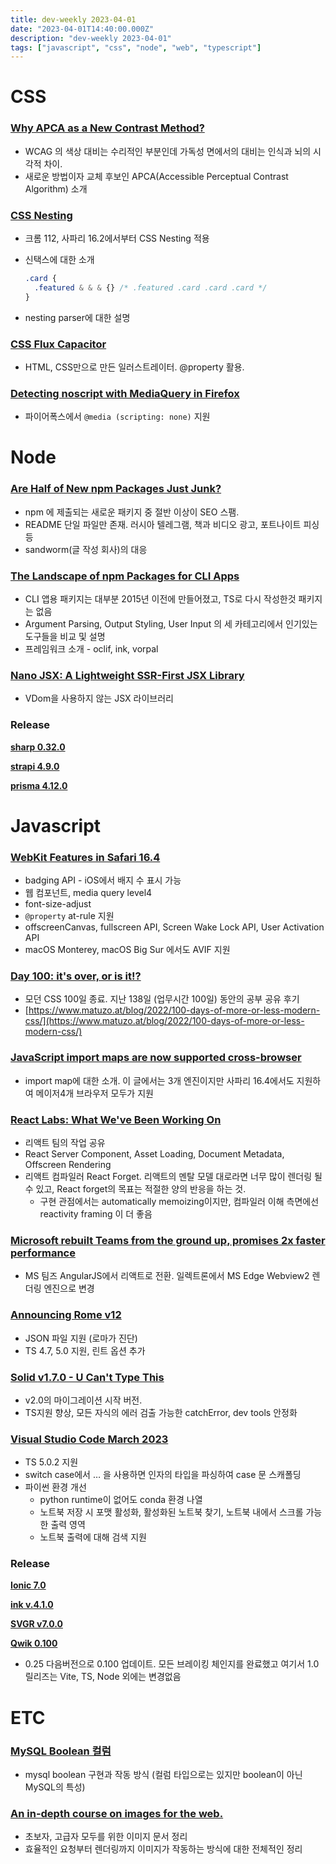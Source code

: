 ```yaml
---
title: dev-weekly 2023-04-01
date: "2023-04-01T14:40:00.000Z"
description: "dev-weekly 2023-04-01"
tags: ["javascript", "css", "node", "web", "typescript"]
---
```


# CSS

### **[Why APCA as a New Contrast Method?](https://git.apcacontrast.com/documentation/WhyAPCA.html)**

- WCAG 의 색상 대비는 수리적인 부분인데 가독성 면에서의 대비는 인식과 뇌의 시각적 차이.
- 새로운 방법이자 교체 후보인 APCA(Accessible Perceptual Contrast Algorithm) 소개

### **[CSS Nesting](https://developer.chrome.com/articles/css-nesting)**

- 크롬 112, 사파리 16.2에서부터 CSS Nesting 적용
- 신택스에 대한 소개
    
    ```css
    .card {
      .featured & & & {} /* .featured .card .card .card */
    }
    ```
    
- nesting parser에 대한 설명

### **[CSS Flux Capacitor](https://codepen.io/konstantindenerz/pen/yLxpjYz)**

- HTML, CSS만으로 만든 일러스트레이터. @property 활용.

### **[Detecting noscript with MediaQuery in Firefox](https://www.w3.org/TR/mediaqueries-5/#descdef-media-scripting)**

- 파이어폭스에서 `@media (scripting: none)` 지원

# Node

### **[Are Half of New npm Packages Just Junk?](https://blog.sandworm.dev/one-in-two-new-npm-packages-is-seo-spam-right-now)**

- npm 에 제출되는 새로운 패키지 중 절반 이상이 SEO 스팸.
- README 단일 파일만 존재. 러시아 텔레그램, 책과 비디오 광고, 포트나이트 피싱 등
- sandworm(글 작성 회사)의 대응

### **[The Landscape of npm Packages for CLI Apps](https://blog.kilpatrick.cloud/posts/node-cli-app-packages/)**

- CLI 앱용 패키지는 대부분 2015년 이전에 만들어졌고, TS로 다시 작성한것 패키지는 없음
- Argument Parsing, Output Styling, User Input 의 세 카테고리에서 인기있는 도구들을 비교 및 설명
- 프레임워크 소개 - oclif, ink, vorpal

### **[Nano JSX: A Lightweight SSR-First JSX Library](https://nanojsx.io/)**

- VDom을 사용하지 않는 JSX 라이브러리

### **Release**

**[sharp 0.32.0](https://github.com/lovell/sharp/releases/tag/v0.32.0)**

**[strapi 4.9.0](https://github.com/strapi/strapi/releases/tag/v4.9.0)**

**[prisma 4.12.0](https://github.com/prisma/prisma/releases/tag/4.12.0)**

# Javascript

### **[WebKit Features in Safari 16.4](https://webkit.org/blog/13966/webkit-features-in-safari-16-4/)**

- badging API - iOS에서 배지 수 표시 가능
- 웹 컴포넌트, media query level4
- font-size-adjust
- `@property` at-rule 지원
- offscreenCanvas, fullscreen API, Screen Wake Lock API, User Activation API
- macOS Monterey, macOS Big Sur 에서도 AVIF 지원

### **[Day 100: it's over, or is it!?](https://www.matuzo.at/blog/2023/100daysof-day100/)**

- 모던 CSS 100일 종료. 지난 138일 (업무시간 100일) 동안의 공부 공유 후기
- [https://www.matuzo.at/blog/2022/100-days-of-more-or-less-modern-css/](https://www.matuzo.at/blog/2022/100-days-of-more-or-less-modern-css/)

### **[JavaScript import maps are now supported cross-browser](https://web.dev/import-maps-in-all-modern-browsers/)**

- import map에 대한 소개. 이 글에서는 3개 엔진이지만 사파리 16.4에서도 지원하여 메이저4개 브라우저 모두가 지원

### **[React Labs: What We've Been Working On](https://react.dev/blog/2023/03/22/react-labs-what-we-have-been-working-on-march-2023)**

- 리액트 팀의 작업 공유
- React Server Component, Asset Loading, Document Metadata, Offscreen Rendering
- 리액트 컴파일러 React Forget. 리액트의 멘탈 모델 대로라면 너무 많이 렌더링 될 수 있고, React forget의 목표는 적절한 양의 반응을 하는 것.
    - 구현 관점에서는 automatically memoizing이지만, 컴파일러 이해 측면에선 reactivity framing 이 더 좋음

### **[Microsoft rebuilt Teams from the ground up, promises 2x faster performance](https://techcrunch.com/2023/03/27/microsoft-rebuilds-teams-promises-2x-faster-performance/)**

- MS 팀즈 AngularJS에서 리액트로 전환. 일렉트론에서 MS Edge Webview2 렌더링 엔진으로 변경

### **[Announcing Rome v12](https://rome.tools/blog/2023/03/28/rome12/)**

- JSON 파일 지원 (로마가 진단)
- TS 4.7, 5.0 지원, 린트 옵션 추가

### **[Solid **v1.7.0 - U Can't Type This**](https://github.com/solidjs/solid/releases/tag/v1.7.0)**

- v2.0의 마이그레이션 시작 버전.
- TS지원 향상, 모든 자식의 에러 검출 가능한 catchError, dev tools 안정화

### **[Visual Studio Code March 2023](https://code.visualstudio.com/updates/v1_77)**

- TS 5.0.2 지원
- switch case에서 … 을 사용하면 인자의 타입을 파싱하여 case 문 스캐폴딩
- 파이썬 환경 개선
    - python runtime이 없어도 conda 환경 나열
    - 노트북 저장 시 포맷 활성화, 활성화된 노트북 찾기, 노트북 내에서 스크롤 가능한 출력 영역
    - 노트북 출력에 대해 검색 지원

### **Release**

**[Ionic 7.0](https://ionic.io/blog/ionic-7-is-here)**

**[ink v.4.1.0](https://github.com/vadimdemedes/ink/releases/tag/v4.1.0)**

**[SVGR v7.0.0](https://github.com/gregberge/svgr/releases/tag/v7.0.0)**

**[Qwik 0.100](https://github.com/BuilderIO/qwik/releases/tag/v0.100.0)**

- 0.25 다음버전으로 0.100 업데이트. 모든 브레이킹 체인지를 완료했고 여기서 1.0 릴리즈는 Vite, TS, Node 외에는 변경없음

# ETC

### **[MySQL Boolean 컬럼](https://medium.com/daangn/mysql-boolean-%EC%BB%AC%EB%9F%BC-7abd9b35c664)**

- mysql boolean 구현과 작동 방식 (컬럼 타입으로는 있지만 boolean이 아닌 MySQL의 특성)

### **[An in-depth course on images for the web.](https://web.dev/learn/images/)**

- 초보자, 고급자 모두를 위한 이미지 문서 정리
- 효율적인 요청부터 렌더링까지 이미지가 작동하는 방식에 대한 전체적인 정리